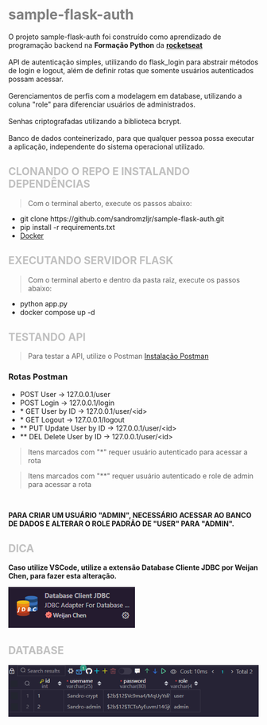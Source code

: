 # <span style = "color:gray"> sample-flask-auth </span>
O projeto sample-flask-auth foi construído como aprendizado de programação backend na <strong>Formação Python</strong> da <span style = "color:purple"><a href="https://www.rocketseat.com.br"><strong>rocketseat</strong></a></span>
<br/><br/>
API de autenticação simples, utilizando do flask_login para abstrair métodos de login e logout, além de definir rotas que somente usuários autenticados possam acessar.
<br/><br/>
Gerenciamentos de perfis com a modelagem em database, utilizando a coluna "role" para diferenciar usuários de administrados.
<br/><br/>
Senhas criptografadas utilizando a biblioteca bcrypt.
<br/><br/>
Banco de dados conteinerizado, para que qualquer pessoa possa executar a aplicação, independente do sistema operacional utilizado.

## <span style = "color:silver"> CLONANDO O REPO E INSTALANDO DEPENDÊNCIAS </span>
> Com o terminal aberto, execute os passos abaixo:

<ul>
    <li> git clone https://github.com/sandromzljr/sample-flask-auth.git
    <li> pip install -r requirements.txt
    <li> <a href="https://docs.docker.com/desktop/">Docker</a>
</ul>

## <span style = "color:silver"> EXECUTANDO SERVIDOR FLASK </span>
> Com o terminal aberto e dentro da pasta raiz, execute os passos abaixo:

<ul>
<li> python app.py
<li> docker compose up -d
</ul>

## <span style = "color:silver"> TESTANDO API </span>
> Para testar a API, utilize o Postman <a href="https://learning.postman.com/docs/getting-started/installation/installation-and-updates/">Instalação Postman</a>

### Rotas Postman
<ul>
<li> POST User -> 127.0.0.1/user
<li> POST Login -> 127.0.0.1/login
<li> * GET User by ID -> 127.0.0.1/user/&ltid&gt
<li> * GET Logout -> 127.0.0.1/logout
<li> ** PUT Update User by ID -> 127.0.0.1/user/&ltid&gt
<li> ** DEL Delete User by ID -> 127.0.0.1/user/&ltid&gt
</ul>

> Itens marcados com "*" requer usuário autenticado para acessar a rota

> Itens marcados com "**" requer usuário autenticado e role de admin para acessar a rota
<br/>

<strong>PARA CRIAR UM USUÁRIO "ADMIN", NECESSÁRIO ACESSAR AO BANCO DE DADOS E ALTERAR O ROLE PADRÃO DE "USER" PARA "ADMIN".

## <span style = "color:silver"> DICA </span>
Caso utilize VSCode, utilize a extensão Database Cliente JDBC por Weijan Chen, para fazer esta alteração.

![image](./images/extensao.png)

## <span style = "color:silver"> DATABASE </span>
![image](./images/database.png)

